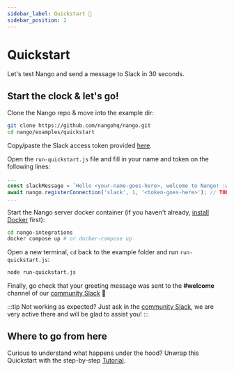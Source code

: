 ```yaml
---
sidebar_label: Quickstart 🚀
sidebar_position: 2
---
```


# Quickstart

Let's test Nango and send a message to Slack in 30 seconds.

## Start the clock & let's go!
Clone the Nango repo & move into the example dir:
```bash
git clone https://github.com/nangohq/nango.git
cd nango/examples/quickstart
```

Copy/paste the Slack access token provided [here](https://nangohq.notion.site/Quickstart-Slack-access-token-f41c7cc291c74fbd9b1110af6d631d01).

Open the `run-quickstart.js` file and fill in your name and token on the following lines:
```javascript
...
const slackMessage = `Hello <your-name-goes-here>, welcome to Nango! :wave:`; // TODO: fill in your name.
await nango.registerConnection('slack', 1, '<token-goes-here>'); // TODO: fill in token.
...
```

Start the Nango server docker container (if you haven't already, [install Docker](https://www.docker.com/products/docker-desktop/) first):
```bash
cd nango-integrations
docker compose up # or docker-compose up
```

Open a new terminal, `cd` back to the example folder and run `run-quickstart.js`:
```bash
node run-quickstart.js
```

Finally, go check that your greeting message was sent to the **#welcome** channel of our [community Slack](https://join.slack.com/t/nango-community/shared_invite/zt-1cvpdflmb-TMrjJJ_AZJeMivOgt906HA) 🎉

:::tip
Not working as expected? Just ask in the [community Slack](https://join.slack.com/t/nango-community/shared_invite/zt-1cvpdflmb-TMrjJJ_AZJeMivOgt906HA), we are very active there and will be glad to assist you!
:::

## Where to go from here

Curious to understand what happens under the hood? Unwrap this Quickstart with the step-by-step [Tutorial](build-integrations/README.md). 